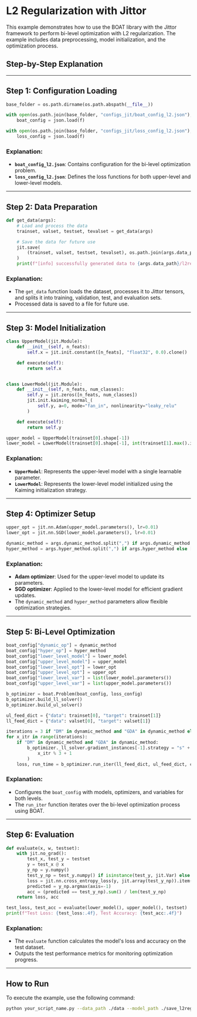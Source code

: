 # L2 Regularization with Jittor

This example demonstrates how to use the BOAT library with the Jittor framework to perform bi-level optimization with L2 regularization. The example includes data preprocessing, model initialization, and the optimization process.

## Step-by-Step Explanation

---

## Step 1: Configuration Loading

```python
base_folder = os.path.dirname(os.path.abspath(__file__))

with open(os.path.join(base_folder, "configs_jit/boat_config_l2.json"), "r") as f:
    boat_config = json.load(f)

with open(os.path.join(base_folder, "configs_jit/loss_config_l2.json"), "r") as f:
    loss_config = json.load(f)
```

### Explanation:
- **`boat_config_l2.json`**: Contains configuration for the bi-level optimization problem.
- **`loss_config_l2.json`**: Defines the loss functions for both upper-level and lower-level models.

---

## Step 2: Data Preparation

```python
def get_data(args):
    # Load and process the data
    trainset, valset, testset, tevalset = get_data(args)

    # Save the data for future use
    jit.save(
        (trainset, valset, testset, tevalset), os.path.join(args.data_path, "l2reg.pkl")
    )
    print(f"[info] successfully generated data to {args.data_path}/l2reg.pkl")
```

### Explanation:
- The `get_data` function loads the dataset, processes it to Jittor tensors, and splits it into training, validation, test, and evaluation sets.
- Processed data is saved to a file for future use.

---

## Step 3: Model Initialization

```python
class UpperModel(jit.Module):
    def __init__(self, n_feats):
        self.x = jit.init.constant([n_feats], "float32", 0.0).clone()

    def execute(self):
        return self.x


class LowerModel(jit.Module):
    def __init__(self, n_feats, num_classes):
        self.y = jit.zeros([n_feats, num_classes])
        jit.init.kaiming_normal_(
            self.y, a=0, mode="fan_in", nonlinearity="leaky_relu"
        )

    def execute(self):
        return self.y

upper_model = UpperModel(trainset[0].shape[-1])
lower_model = LowerModel(trainset[0].shape[-1], int(trainset[1].max().item()) + 1)
```

### Explanation:
- **`UpperModel`**: Represents the upper-level model with a single learnable parameter.
- **`LowerModel`**: Represents the lower-level model initialized using the Kaiming initialization strategy.

---

## Step 4: Optimizer Setup

```python
upper_opt = jit.nn.Adam(upper_model.parameters(), lr=0.01)
lower_opt = jit.nn.SGD(lower_model.parameters(), lr=0.01)

dynamic_method = args.dynamic_method.split(",") if args.dynamic_method else []
hyper_method = args.hyper_method.split(",") if args.hyper_method else []
```

### Explanation:
- **Adam optimizer**: Used for the upper-level model to update its parameters.
- **SGD optimizer**: Applied to the lower-level model for efficient gradient updates.
- The `dynamic_method` and `hyper_method` parameters allow flexible optimization strategies.

---

## Step 5: Bi-Level Optimization

```python
boat_config["dynamic_op"] = dynamic_method
boat_config["hyper_op"] = hyper_method
boat_config["lower_level_model"] = lower_model
boat_config["upper_level_model"] = upper_model
boat_config["lower_level_opt"] = lower_opt
boat_config["upper_level_opt"] = upper_opt
boat_config["lower_level_var"] = list(lower_model.parameters())
boat_config["upper_level_var"] = list(upper_model.parameters())

b_optimizer = boat.Problem(boat_config, loss_config)
b_optimizer.build_ll_solver()
b_optimizer.build_ul_solver()

ul_feed_dict = {"data": trainset[0], "target": trainset[1]}
ll_feed_dict = {"data": valset[0], "target": valset[1]}

iterations = 3 if "DM" in dynamic_method and "GDA" in dynamic_method else 2
for x_itr in range(iterations):
    if "DM" in dynamic_method and "GDA" in dynamic_method:
        b_optimizer._ll_solver.gradient_instances[-1].strategy = "s" + str(
            x_itr % 3 + 1
        )
    loss, run_time = b_optimizer.run_iter(ll_feed_dict, ul_feed_dict, current_iter=x_itr)
```

### Explanation:
- Configures the `boat_config` with models, optimizers, and variables for both levels.
- The `run_iter` function iterates over the bi-level optimization process using BOAT.

---

## Step 6: Evaluation

```python
def evaluate(x, w, testset):
    with jit.no_grad():
        test_x, test_y = testset
        y = test_x @ x
        y_np = y.numpy()
        test_y_np = test_y.numpy() if isinstance(test_y, jit.Var) else test_y
        loss = jit.nn.cross_entropy_loss(y, jit.array(test_y_np)).item()
        predicted = y_np.argmax(axis=-1)
        acc = (predicted == test_y_np).sum() / len(test_y_np)
    return loss, acc

test_loss, test_acc = evaluate(lower_model(), upper_model(), testset)
print(f"Test Loss: {test_loss:.4f}, Test Accuracy: {test_acc:.4f}")
```

### Explanation:
- The `evaluate` function calculates the model's loss and accuracy on the test dataset.
- Outputs the test performance metrics for monitoring optimization progress.

---

## How to Run

To execute the example, use the following command:

```bash
python your_script_name.py --data_path ./data --model_path ./save_l2reg --dynamic_method NGD --hyper_method RAD
